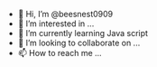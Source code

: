 - 👋 Hi, I’m @beesnest0909
- 👀 I’m interested in ...
- 🌱 I’m currently learning Java script
- 💞️ I’m looking to collaborate on ...
- 📫 How to reach me ...

<!---
beesnest7885/beesnest7885 is a ✨ special ✨ repository because its `README.md` (this file) appears on your GitHub profile.
You can click the Preview link to take a look at your changes.
--->
